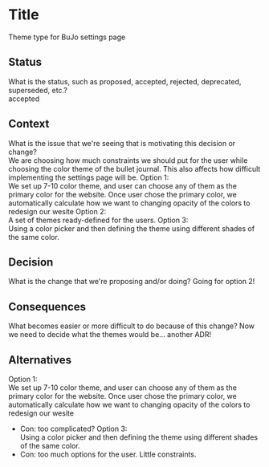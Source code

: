# Title
Theme type for BuJo settings page

## Status

What is the status, such as proposed, accepted, rejected, deprecated, superseded, etc.?  
accepted

## Context

What is the issue that we're seeing that is motivating this decision or change?  
We are choosing how much constraints we should put for the user while choosing the color theme of the bullet journal. This also affects how difficult implementing the settings page will be. 
Option 1:  
We set up 7-10 color theme, and user can choose any of them as the primary color for the website. Once user chose the primary color, we automatically calculate how we want to changing opacity of the colors to redesign our wesite
Option 2:  
A set of themes ready-defined for the users. 
Option 3:  
Using a color picker and then defining the theme using different shades of the same color. 

## Decision

What is the change that we're proposing and/or doing?
Going for option 2!

## Consequences

What becomes easier or more difficult to do because of this change?
Now we need to decide what the themes would be... another ADR!

## Alternatives  
Option 1:  
We set up 7-10 color theme, and user can choose any of them as the primary color for the website. Once user chose the primary color, we automatically calculate how we want to changing opacity of the colors to redesign our wesite
* Con:  too complicated?
Option 3:  
Using a color picker and then defining the theme using different shades of the same color. 
* Con: too much options for the user. Little constraints. 